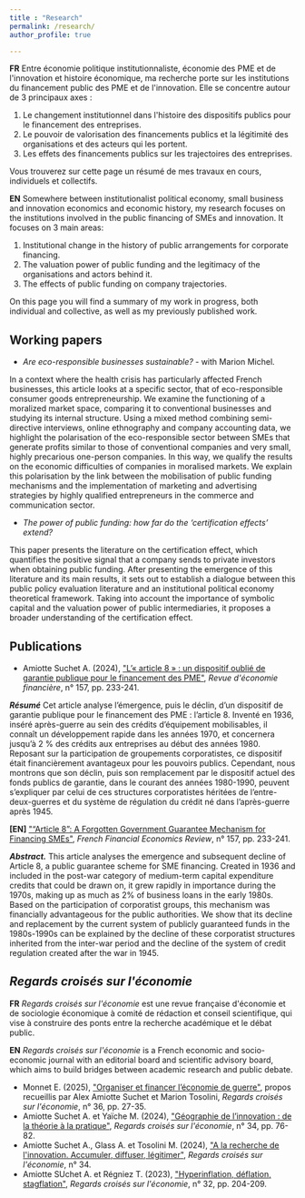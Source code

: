 ```yaml
---
title : "Research"
permalink: /research/
author_profile: true

---
```

**FR**
Entre économie politique institutionnaliste, économie des PME et de l'innovation et histoire économique, ma recherche porte sur les institutions du financement public des PME et de l'innovation. Elle se concentre autour de 3 principaux axes :
1. Le changement institutionnel dans l'histoire des dispositifs publics pour le financement des entreprises.
2. Le pouvoir de valorisation des financements publics et la légitimité des organisations et des acteurs qui les portent.
3. Les effets des financements publics sur les trajectoires des entreprises.

Vous trouverez sur cette page un résumé de mes travaux en cours, individuels et collectifs.

**EN**
Somewhere between institutionalist political economy, small business and innovation economics and economic history, my research focuses on the institutions involved in the public financing of SMEs and innovation. It focuses on 3 main areas:
1. Institutional change in the history of public arrangements for corporate financing.
2. The valuation power of public funding and the legitimacy of the organisations and actors behind it.
3. The effects of public funding on company trajectories.

On this page you will find a summary of my work in progress, both individual and collective, as well as my previously published work.

## Working papers

* _Are eco-responsible businesses sustainable?_ - with Marion Michel.

In a context where the health crisis has particularly affected French businesses, this article looks at a specific sector, that of eco-responsible consumer goods entrepreneurship. We examine the functioning of a moralized market space, comparing it to conventional businesses and studying its internal structure. Using a mixed method combining semi-directive interviews, online ethnography and company accounting data, we highlight the polarisation of the eco-responsible sector between SMEs that generate profits similar to those of conventional companies and very small, highly precarious one-person companies. In this way, we qualify the results on the economic difficulties of companies in moralised markets. We explain this polarisation by the link between the mobilisation of public funding mechanisms and the implementation of marketing and advertising strategies by highly qualified entrepreneurs in the commerce and communication sector.

* _The power of public funding: how far do the ‘certification effects’ extend?_

This paper presents the literature on the certification effect, which quantifies the positive signal that a company sends to private investors when obtaining public funding. After presenting the emergence of this literature and its main results, it sets out to establish a dialogue between this public policy evaluation literature and an institutional political economy theoretical framework. Taking into account the importance of symbolic capital and the valuation power of public intermediaries, it proposes a broader understanding of the certification effect.

## Publications

* Amiotte Suchet A. (2024), ["L’« article 8 » : un dispositif oublié de garantie publique pour le financement des PME"](https://shs.cairn.info/revue-d-economie-financiere-2025-1-page-233?lang=fr), _Revue d'économie financière_, n° 157, pp. 233-241.

_**Résumé**_ Cet article analyse l’émergence, puis le déclin, d’un dispositif de garantie publique pour le financement des PME : l’article 8. Inventé en 1936, inséré après-guerre au sein des crédits d’équipement mobilisables, il connaît un développement rapide dans les années 1970, et concernera jusqu’à 2 % des crédits aux entreprises au début des années 1980. Reposant sur la participation de groupements corporatistes, ce dispositif était financièrement avantageux pour les pouvoirs publics. Cependant, nous montrons que son déclin, puis son remplacement par le dispositif actuel des fonds publics de garantie, dans le courant des années 1980-1990, peuvent s’expliquer par celui de ces structures corporatistes héritées de l’entre-deux-guerres et du système de régulation du crédit né dans l’après-guerre après 1945.

**[EN]** 
["“Article 8”: A Forgotten Government Guarantee Mechanism for Financing SMEs"](https://shs.cairn.info/revue-revue-deconomie-financiere-2025-1-page-233?lang=en&tab=resume), _French Financial Economics Review_, n° 157, pp. 233-241.

_**Abstract.**_ This article analyses the emergence and subsequent decline of Article 8, a public guarantee scheme for SME financing. Created in 1936 and included in the post-war category of medium-term capital expenditure credits that could be drawn on, it grew rapidly in importance during the 1970s, making up as much as 2% of business loans in the early 1980s. Based on the participation of corporatist groups, this mechanism was financially advantageous for the public authorities. We show that its decline and replacement by the current system of publicly guaranteed funds in the 1980s-1990s can be explained by the decline of these corporatist structures inherited from the inter-war period and the decline of the system of credit regulation created after the war in 1945.

## _Regards croisés sur l'économie_

**FR** _Regards croisés sur l'économie_ est une revue française d'économie et de sociologie économique à comité de rédaction et conseil scientifique, qui vise à construire des ponts entre la recherche académique et le débat public. 

**EN** _Regards croisés sur l'économie_ is a French economic and socio-economic journal with an editorial board and scientific advisory board, which aims to build bridges between academic research and public debate.

* Monnet E. (2025), ["Organiser et financer l’économie de guerre"](https://shs.cairn.info/revue-regards-croises-sur-leconomie-2025-1-page-27?lang=fr), propos recueillis par Alex Amiotte Suchet et Marion Tosolini, _Regards croisés sur l'économie_, n° 36, pp. 27-35.
* Amiotte Suchet A. et Yaïche M. (2024), ["Géographie de l’innovation : de la théorie à la pratique"](https://shs.cairn.info/revue-regards-croises-sur-l-economie-2024-1-page-76?lang=fr), _Regards croisés sur l'économie_, n° 34, pp. 76-82.
* Amiotte Suchet A., Glass A. et Tosolini M. (2024), ["A la recherche de l'innovation. Accumuler, diffuser, légitimer"](https://shs.cairn.info/revue-regards-croises-sur-l-economie-2024-1?lang=fr), _Regards croisés sur l'économie_, n° 34.
* Amiotte SUchet A. et Régniez T. (2023), ["Hyperinflation, déflation, stagflation"](https://shs.cairn.info/revue-regards-croises-sur-l-economie-2023-1-page-204?lang=fr), _Regards croisés sur l'économie_, n° 32, pp. 204-209. 

